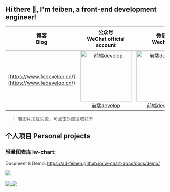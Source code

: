 <!--
**AD-feiben/AD-feiben** is a ✨ _special_ ✨ repository because its `README.md` (this file) appears on your GitHub profile.

Here are some ideas to get you started:

- 🔭 I’m currently working on ...
- 🌱 I’m currently learning ...
- 👯 I’m looking to collaborate on ...
- 🤔 I’m looking for help with ...
- 💬 Ask me about ...
- 📫 How to reach me: ...
- 😄 Pronouns: ...
- ⚡ Fun fact: ...
-->

## Hi there 👋, I'm feiben, a front-end development engineer!

| 博客<br>Blog | 公众号<br>WeChat official account | 微信<br>Wechat |
| :--: | :--: | :--: |
| [https://www.fedevelop.cn/](https://www.fedevelop.cn/) | <a href="https://feiben-1253434158.cos.ap-guangzhou.myqcloud.com/PicGo/qrcode_for_gh_6c8243f94d03_258.jpg"><img alt="前端develop" src="https://feiben-1253434158.cos.ap-guangzhou.myqcloud.com/PicGo/qrcode_for_gh_6c8243f94d03_258.jpg" width="160"> <br> 前端develop</a> | <a href="https://feiben-1253434158.cos.ap-guangzhou.myqcloud.com/PicGo/IMG_3501.JPG"><img alt="前端develop" src="https://feiben-1253434158.cos.ap-guangzhou.myqcloud.com/PicGo/IMG_3501.JPG" width="160"> <br> 前端develop</a> |

> 若图片加载失败，可点击对应区域打开


## 个人项目 Personal projects

### 轻量图表库 lw-chart: 

  Document & Demo: https://ad-feiben.github.io/lw-chart-docs/docs/demo/

  <a href="https://github.com/AD-feiben/lw-chart" target="__blank">
    <img align="center" src="https://github-readme-stats.vercel.app/api/pin/?username=ad-feiben&repo=lw-chart" />
  </a>


<br>
<br>


<a href="https://github.com/AD-feiben">
  <img align="center" src="https://github-readme-stats.vercel.app/api?username=ad-feiben&show_icons=true&hide_title=true"/>
  <img align="center" src="https://github-readme-stats.vercel.app/api/top-langs/?username=ad-feiben&layout=compact" />
</a>

